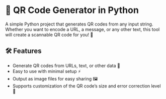 # 📱 QR Code Generator in Python

A simple Python project that generates QR codes from any input string. Whether you want to encode a URL, a message, or any other text, this tool will create a scannable QR code for you! 🔲

## 🛠️ Features

- Generate QR codes from URLs, text, or other data 📜
- Easy to use with minimal setup ⚡
- Output as image files for easy sharing 🖼️
- Supports customization of the QR code’s size and error correction level 🔧